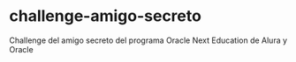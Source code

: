 # challenge-amigo-secreto
Challenge del amigo secreto del programa Oracle Next Education de Alura y Oracle
